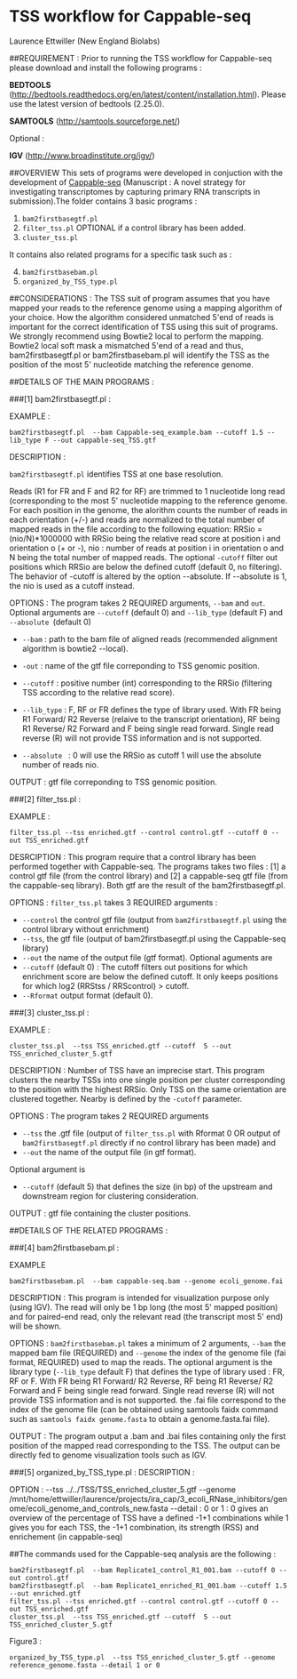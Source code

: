  # TSS workflow for Cappable-seq
 Laurence Ettwiller (New England Biolabs)


##REQUIREMENT : 
Prior to running the TSS workflow for Cappable-seq please download and install the following programs :

**BEDTOOLS** (http://bedtools.readthedocs.org/en/latest/content/installation.html). Please use the latest version of bedtools (2.25.0). 

**SAMTOOLS** (http://samtools.sourceforge.net/)

Optional : 

**IGV** (http://www.broadinstitute.org/igv/)


##OVERVIEW
This sets of programs were developed in conjuction with the development of [Cappable-seq][Cappable-seq] (Manuscript :
A novel strategy for investigating transcriptomes by capturing primary RNA transcripts in submission).The folder contains 3 basic programs :
 
 1. ```bam2firstbasegtf.pl``` 
 2. ```filter_tss.pl``` OPTIONAL if a control library has been added.  
 3. ```cluster_tss.pl```

It contains also related programs for a specific task such as :
   
  4. ```bam2firstbasebam.pl```
  5. ```organized_by_TSS_type.pl``` 

[Cappable-seq]: http://bmcgenomics.biomedcentral.com/articles/10.1186/s12864-016-2539-z

##CONSIDERATIONS :
The TSS suit of program assumes that you have mapped your reads to the reference genome using a mapping algorithm of your choice. How the algorithm considered unmatched 5'end of reads is important for the correct identification of TSS using this suit of programs. We strongly recommend using Bowtie2 local to perform the mapping. Bowtie2 local soft mask a mismatched 5'end of a read and thus, bam2firstbasegtf.pl or bam2firstbasebam.pl will identify the TSS as the position of the most 5' nucleotide matching the reference genome. 

##DETAILS OF THE MAIN PROGRAMS :

###[1] bam2firstbasegtf.pl :

EXAMPLE :
```
bam2firstbasegtf.pl  --bam Cappable-seq_example.bam --cutoff 1.5 --lib_type F --out cappable-seq_TSS.gtf
```

DESCRIPTION :

```bam2firstbasegtf.pl``` identifies TSS at one base resolution. 

Reads (R1 for FR and F and R2 for RF) are trimmed to 1 nucleotide long read (corresponding to the most 5' nucleotide mapping to the reference genome. For each position in the genome, the alorithm counts the number of reads in each orientation (+/-) and reads are normalized to the total number of mapped reads in the file according to the following equation:  RRSio = (nio/N)*1000000 with RRSio being the relative read score at position i and orientation o (+ or -), nio : number of reads at position i in orientation o and N being the total number of mapped reads. The optional ```-cutoff``` filter out positions which RRSio are below the defined cutoff (default 0, no filtering). The behavior of -cutoff is altered by the option --absolute. If --absolute is 1, the nio is used as a cutoff instead. 

OPTIONS :
The program takes 2 REQUIRED arguments, ```--bam``` and ```out```. Optional arguments are ```--cutoff``` (default 0) and ```--lib_type``` (default F) and ```--absolute ```(default 0)

* ```--bam``` : path to the bam file of aligned reads (recommended alignment algorithm is bowtie2 --local).

* ```-out``` : name of the  gtf file correponding to TSS genomic position.

* ```--cutoff``` : positive number (int) corresponding to the RRSio (filtering TSS according to the relative read score).

* ```--lib_type``` : F, RF or FR defines the type of library used. With FR being R1 Forward/ R2 Reverse (relaive to the transcript orientation), RF being R1 Reverse/ R2 Forward and F being single read forward. Single read reverse (R) will not provide TSS information and is not supported.

* ```--absolute ``` : 0 will use the RRSio as cutoff 1 will use the absolute number of reads nio.

OUTPUT : gtf file correponding to TSS genomic position. 
 


###[2] filter_tss.pl : 

EXAMPLE : 
```
filter_tss.pl --tss enriched.gtf --control control.gtf --cutoff 0 --out TSS_enriched.gtf
```

DESRCIPTION :
This program require that a control library has been performed together with Cappable-seq. The programs takes two files : [1] a control gtf file (from the control library) and  [2] a cappable-seq gtf file (from the cappable-seq library). Both gtf are the result of the bam2firstbasegtf.pl. 

    
OPTIONS :
```filter_tss.pl``` takes 3 REQUIRED arguments :
* ```--control```  the control gtf file (output from ```bam2firstbasegtf.pl``` using the control library without enrichment)
* ```--tss```, the gtf file (output of bam2firstbasegtf.pl using the Cappable-seq library)
* ```--out``` the name of the output file (gtf format). 
Optional aguments are 
* ```--cutoff``` (default 0) :  The cutoff filters out positions for which enrichment score are below the defined cutoff. It only keeps positions for which log2 (RRStss / RRScontrol) > cutoff.
* ```--Rformat``` output format (default 0).

 
###[3] cluster_tss.pl : 

EXAMPLE : 
```
cluster_tss.pl  --tss TSS_enriched.gtf --cutoff  5 --out TSS_enriched_cluster_5.gtf
```

DESCRIPTION : Number of	TSS have an imprecise start. This program clusters the nearby TSSs into	one single position per	cluster corresponding to the position with the highest RRSio. Only TSS on the same orientation are clustered together. Nearby is defined by the	```-cutoff``` parameter.

OPTIONS : 
The program takes 2 REQUIRED arguments 
* ```--tss``` the .gtf file (output of ```filter_tss.pl``` with Rformat 0 OR output of ```bam2firstbasegtf.pl``` directly if no control library has been made) and 
* ```--out``` the name of the output file (in gtf format). 

Optional argument is 
* ```--cutoff``` (default 5) that defines the size (in bp) of the upstream and downstream region for clustering consideration. 

OUTPUT :
gtf file containing the cluster positions. 

##DETAILS OF THE RELATED PROGRAMS :


###[4] bam2firstbasebam.pl :

EXAMPLE
```
bam2firstbasebam.pl  --bam cappable-seq.bam --genome ecoli_genome.fai
```

DESCRIPTION : This program is intended for visualization purpose only (using IGV). The read will only be 1 bp long (the most 5' mapped position) and for paired-end read, only the relevant read (the transcript most 5' end) will be shown. 

OPTIONS :
```bam2firstbasebam.pl``` takes a minimum of 2 arguments, ```--bam``` the mapped bam file (REQUIRED) and ```--genome``` the index of the genome file (fai format, REQUIRED) used to map the reads. The optional argument is the library type (```--lib_type``` default F) that defines the type of library used : FR, RF or F. With FR being R1 Forward/ R2 Reverse, RF being R1 Reverse/ R2 Forward and F being single read forward. Single read reverse (R) will not provide TSS information and is not supported. the .fai file correspond to the index of the genome file (can be obtained using samtools faidx command such as ```samtools faidx genome.fasta``` to obtain a genome.fasta.fai file). 

OUTPUT :
The program output a .bam and .bai files containing only the first position of the mapped read corresponding to the TSS. The output can be directly fed to genome visualization tools such as IGV.



###[5] organized_by_TSS_type.pl :
DESCRIPTION :

OPTION : --tss ../../TSS/TSS_enriched_cluster_5.gtf --genome /mnt/home/ettwiller/laurence/projects/ira_cap/3_ecoli_RNase_inhibitors/genome/ecoli_genome_and_controls_new.fasta --detail : 0 or 1 : 0 gives an overview of the percentage of TSS have a defined -1+1 combinations while 1 gives you for each TSS, the -1+1 combination, its strength (RSS) and enrichement (in cappable-seq) 


##The commands used for the Cappable-seq analysis are the following :
```
bam2firstbasegtf.pl  --bam Replicate1_control_R1_001.bam --cutoff 0 --out control.gtf
bam2firstbasegtf.pl  --bam Replicate1_enriched_R1_001.bam --cutoff 1.5 --out enriched.gtf
filter_tss.pl --tss enriched.gtf --control control.gtf --cutoff 0 --out TSS_enriched.gtf
cluster_tss.pl  --tss TSS_enriched.gtf --cutoff  5 --out TSS_enriched_cluster_5.gtf
```
Figure3 :
```
organized_by_TSS_type.pl  --tss TSS_enriched_cluster_5.gtf --genome reference_genome.fasta --detail 1 or 0
```

